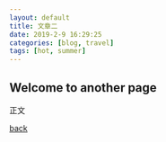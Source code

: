 ```yaml
---
layout: default
title: 文章二
date: 2019-2-9 16:29:25
categories: [blog, travel]
tags: [hot, summer]
---
```


## Welcome to another page

正文

[back](../)
